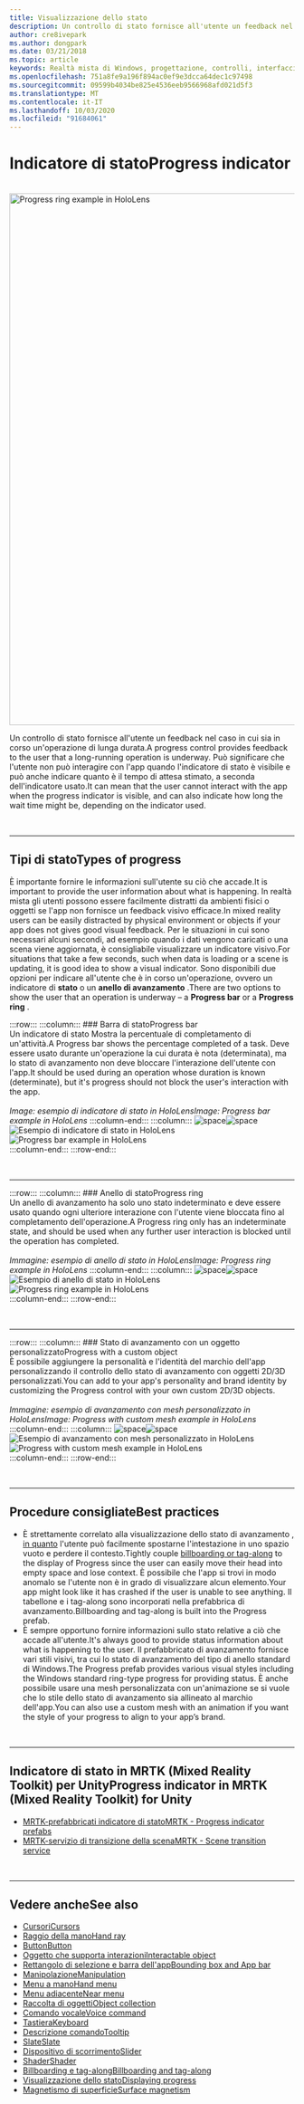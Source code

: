 ```yaml
---
title: Visualizzazione dello stato
description: Un controllo di stato fornisce all'utente un feedback nel caso in cui sia in corso un'operazione di lunga durata.
author: cre8ivepark
ms.author: dongpark
ms.date: 03/21/2018
ms.topic: article
keywords: Realtà mista di Windows, progettazione, controlli, interfaccia utente, UX
ms.openlocfilehash: 751a8fe9a196f894ac0ef9e3dcca64dec1c97498
ms.sourcegitcommit: 09599b4034be825e4536eeb9566968afd021d5f3
ms.translationtype: MT
ms.contentlocale: it-IT
ms.lasthandoff: 10/03/2020
ms.locfileid: "91684061"
---
```

# <a name="progress-indicator"></a><span data-ttu-id="eb144-104">Indicatore di stato</span><span class="sxs-lookup"><span data-stu-id="eb144-104">Progress indicator</span></span>

<br>

<img src="images/MRTK_ProgressIndicator.gif" alt="Progress ring example in HoloLens" width="940px">

<span data-ttu-id="eb144-105">Un controllo di stato fornisce all'utente un feedback nel caso in cui sia in corso un'operazione di lunga durata.</span><span class="sxs-lookup"><span data-stu-id="eb144-105">A progress control provides feedback to the user that a long-running operation is underway.</span></span> <span data-ttu-id="eb144-106">Può significare che l'utente non può interagire con l'app quando l'indicatore di stato è visibile e può anche indicare quanto è il tempo di attesa stimato, a seconda dell'indicatore usato.</span><span class="sxs-lookup"><span data-stu-id="eb144-106">It can mean that the user cannot interact with the app when the progress indicator is visible, and can also indicate how long the wait time might be, depending on the indicator used.</span></span>

<br>

---

## <a name="types-of-progress"></a><span data-ttu-id="eb144-107">Tipi di stato</span><span class="sxs-lookup"><span data-stu-id="eb144-107">Types of progress</span></span>

<span data-ttu-id="eb144-108">È importante fornire le informazioni sull'utente su ciò che accade.</span><span class="sxs-lookup"><span data-stu-id="eb144-108">It is important to provide the user information about what is happening.</span></span> <span data-ttu-id="eb144-109">In realtà mista gli utenti possono essere facilmente distratti da ambienti fisici o oggetti se l'app non fornisce un feedback visivo efficace.</span><span class="sxs-lookup"><span data-stu-id="eb144-109">In mixed reality users can be easily distracted by physical environment or objects if your app does not gives good visual feedback.</span></span> <span data-ttu-id="eb144-110">Per le situazioni in cui sono necessari alcuni secondi, ad esempio quando i dati vengono caricati o una scena viene aggiornata, è consigliabile visualizzare un indicatore visivo.</span><span class="sxs-lookup"><span data-stu-id="eb144-110">For situations that take a few seconds, such when data is loading or a scene is updating, it is good idea to show a visual indicator.</span></span> <span data-ttu-id="eb144-111">Sono disponibili due opzioni per indicare all'utente che è in corso un'operazione, ovvero un indicatore di **stato** o un **anello di avanzamento** .</span><span class="sxs-lookup"><span data-stu-id="eb144-111">There are two options to show the user that an operation is underway – a **Progress bar** or a **Progress ring** .</span></span>

:::row:::
    :::column:::
        ### <a name="progress-barbr"></a><span data-ttu-id="eb144-112">Barra di stato</span><span class="sxs-lookup"><span data-stu-id="eb144-112">Progress bar</span></span><br>
        <span data-ttu-id="eb144-113">Un indicatore di stato Mostra la percentuale di completamento di un'attività.</span><span class="sxs-lookup"><span data-stu-id="eb144-113">A Progress bar shows the percentage completed of a task.</span></span> <span data-ttu-id="eb144-114">Deve essere usato durante un'operazione la cui durata è nota (determinata), ma lo stato di avanzamento non deve bloccare l'interazione dell'utente con l'app.</span><span class="sxs-lookup"><span data-stu-id="eb144-114">It should be used during an operation whose duration is known (determinate), but it's progress should not block the user's interaction with the app.</span></span><br>
        <br>
        <span data-ttu-id="eb144-115">*Image: esempio di indicatore di stato in HoloLens*</span><span class="sxs-lookup"><span data-stu-id="eb144-115">*Image: Progress bar example in HoloLens*</span></span>
    :::column-end:::
        :::column:::
        <span data-ttu-id="eb144-116">![space](images/spacer-20x582.png)</span><span class="sxs-lookup"><span data-stu-id="eb144-116">![space](images/spacer-20x582.png)</span></span><br>
       <span data-ttu-id="eb144-117">![Esempio di indicatore di stato in HoloLens](images/640px-progressbar.jpg)</span><span class="sxs-lookup"><span data-stu-id="eb144-117">![Progress bar example in HoloLens](images/640px-progressbar.jpg)</span></span><br>
    :::column-end:::
:::row-end:::

<br>

---

:::row:::
    :::column:::
        ### <a name="progress-ringbr"></a><span data-ttu-id="eb144-118">Anello di stato</span><span class="sxs-lookup"><span data-stu-id="eb144-118">Progress ring</span></span><br>
        <span data-ttu-id="eb144-119">Un anello di avanzamento ha solo uno stato indeterminato e deve essere usato quando ogni ulteriore interazione con l'utente viene bloccata fino al completamento dell'operazione.</span><span class="sxs-lookup"><span data-stu-id="eb144-119">A Progress ring only has an indeterminate state, and should be used when any further user interaction is blocked until the operation has completed.</span></span><br>
        <br>
        <span data-ttu-id="eb144-120">*Immagine: esempio di anello di stato in HoloLens*</span><span class="sxs-lookup"><span data-stu-id="eb144-120">*Image: Progress ring example in HoloLens*</span></span>
    :::column-end:::
        :::column:::
        <span data-ttu-id="eb144-121">![space](images/spacer-20x582.png)</span><span class="sxs-lookup"><span data-stu-id="eb144-121">![space](images/spacer-20x582.png)</span></span><br>
       <span data-ttu-id="eb144-122">![Esempio di anello di stato in HoloLens](images/640px-progressring.jpg)</span><span class="sxs-lookup"><span data-stu-id="eb144-122">![Progress ring example in HoloLens](images/640px-progressring.jpg)</span></span><br>
    :::column-end:::
:::row-end:::

<br>

---

:::row:::
    :::column:::
        ### <a name="progress-with-a-custom-objectbr"></a><span data-ttu-id="eb144-123">Stato di avanzamento con un oggetto personalizzato</span><span class="sxs-lookup"><span data-stu-id="eb144-123">Progress with a custom object</span></span><br>
        <span data-ttu-id="eb144-124">È possibile aggiungere la personalità e l'identità del marchio dell'app personalizzando il controllo dello stato di avanzamento con oggetti 2D/3D personalizzati.</span><span class="sxs-lookup"><span data-stu-id="eb144-124">You can add to your app's personality and brand identity by customizing the Progress control with your own custom 2D/3D objects.</span></span><br>
        <br>
        <span data-ttu-id="eb144-125">*Immagine: esempio di avanzamento con mesh personalizzato in HoloLens*</span><span class="sxs-lookup"><span data-stu-id="eb144-125">*Image: Progress with custom mesh example in HoloLens*</span></span>
    :::column-end:::
        :::column:::
        <span data-ttu-id="eb144-126">![space](images/spacer-20x582.png)</span><span class="sxs-lookup"><span data-stu-id="eb144-126">![space](images/spacer-20x582.png)</span></span><br>
       <span data-ttu-id="eb144-127">![Esempio di avanzamento con mesh personalizzato in HoloLens](images/640px-progresscustom.jpg)</span><span class="sxs-lookup"><span data-stu-id="eb144-127">![Progress with custom mesh example in HoloLens](images/640px-progresscustom.jpg)</span></span><br>
    :::column-end:::
:::row-end:::

<br>

---

## <a name="best-practices"></a><span data-ttu-id="eb144-128">Procedure consigliate</span><span class="sxs-lookup"><span data-stu-id="eb144-128">Best practices</span></span>
* <span data-ttu-id="eb144-129">È strettamente correlato alla visualizzazione dello stato di avanzamento [, in quanto](billboarding-and-tag-along.md) l'utente può facilmente spostarne l'intestazione in uno spazio vuoto e perdere il contesto.</span><span class="sxs-lookup"><span data-stu-id="eb144-129">Tightly couple [billboarding or tag-along](billboarding-and-tag-along.md) to the display of Progress since the user can easily move their head into empty space and lose context.</span></span> <span data-ttu-id="eb144-130">È possibile che l'app si trovi in modo anomalo se l'utente non è in grado di visualizzare alcun elemento.</span><span class="sxs-lookup"><span data-stu-id="eb144-130">Your app might look like it has crashed if the user is unable to see anything.</span></span> <span data-ttu-id="eb144-131">Il tabellone e i tag-along sono incorporati nella prefabbrica di avanzamento.</span><span class="sxs-lookup"><span data-stu-id="eb144-131">Billboarding and tag-along is built into the Progress prefab.</span></span>
* <span data-ttu-id="eb144-132">È sempre opportuno fornire informazioni sullo stato relative a ciò che accade all'utente.</span><span class="sxs-lookup"><span data-stu-id="eb144-132">It's always good to provide status information about what is happening to the user.</span></span> <span data-ttu-id="eb144-133">Il prefabbricato di avanzamento fornisce vari stili visivi, tra cui lo stato di avanzamento del tipo di anello standard di Windows.</span><span class="sxs-lookup"><span data-stu-id="eb144-133">The Progress prefab provides various visual styles including the Windows standard ring-type progress for providing status.</span></span> <span data-ttu-id="eb144-134">È anche possibile usare una mesh personalizzata con un'animazione se si vuole che lo stile dello stato di avanzamento sia allineato al marchio dell'app.</span><span class="sxs-lookup"><span data-stu-id="eb144-134">You can also use a custom mesh with an animation if you want the style of your progress to align to your app’s brand.</span></span>

<br>

---

## <a name="progress-indicator-in-mrtk-mixed-reality-toolkit-for-unity"></a><span data-ttu-id="eb144-135">Indicatore di stato in MRTK (Mixed Reality Toolkit) per Unity</span><span class="sxs-lookup"><span data-stu-id="eb144-135">Progress indicator in MRTK (Mixed Reality Toolkit) for Unity</span></span>

* [<span data-ttu-id="eb144-136">MRTK-prefabbricati indicatore di stato</span><span class="sxs-lookup"><span data-stu-id="eb144-136">MRTK - Progress indicator prefabs</span></span>](https://github.com/microsoft/MixedRealityToolkit-Unity/tree/mrtk_release/Assets/MixedRealityToolkit.SDK/Features/UX/Prefabs/ProgressIndicators)
* [<span data-ttu-id="eb144-137">MRTK-servizio di transizione della scena</span><span class="sxs-lookup"><span data-stu-id="eb144-137">MRTK - Scene transition service</span></span>](https://microsoft.github.io/MixedRealityToolkit-Unity/Documentation/Extensions/SceneTransitionService/SceneTransitionServiceOverview.html)


<br>

---

## <a name="see-also"></a><span data-ttu-id="eb144-138">Vedere anche</span><span class="sxs-lookup"><span data-stu-id="eb144-138">See also</span></span>

* [<span data-ttu-id="eb144-139">Cursori</span><span class="sxs-lookup"><span data-stu-id="eb144-139">Cursors</span></span>](cursors.md)
* [<span data-ttu-id="eb144-140">Raggio della mano</span><span class="sxs-lookup"><span data-stu-id="eb144-140">Hand ray</span></span>](point-and-commit.md)
* [<span data-ttu-id="eb144-141">Button</span><span class="sxs-lookup"><span data-stu-id="eb144-141">Button</span></span>](button.md)
* [<span data-ttu-id="eb144-142">Oggetto che supporta interazioni</span><span class="sxs-lookup"><span data-stu-id="eb144-142">Interactable object</span></span>](interactable-object.md)
* [<span data-ttu-id="eb144-143">Rettangolo di selezione e barra dell'app</span><span class="sxs-lookup"><span data-stu-id="eb144-143">Bounding box and App bar</span></span>](app-bar-and-bounding-box.md)
* [<span data-ttu-id="eb144-144">Manipolazione</span><span class="sxs-lookup"><span data-stu-id="eb144-144">Manipulation</span></span>](direct-manipulation.md)
* [<span data-ttu-id="eb144-145">Menu a mano</span><span class="sxs-lookup"><span data-stu-id="eb144-145">Hand menu</span></span>](hand-menu.md)
* [<span data-ttu-id="eb144-146">Menu adiacente</span><span class="sxs-lookup"><span data-stu-id="eb144-146">Near menu</span></span>](near-menu.md)
* [<span data-ttu-id="eb144-147">Raccolta di oggetti</span><span class="sxs-lookup"><span data-stu-id="eb144-147">Object collection</span></span>](object-collection.md)
* [<span data-ttu-id="eb144-148">Comando vocale</span><span class="sxs-lookup"><span data-stu-id="eb144-148">Voice command</span></span>](voice-input.md)
* [<span data-ttu-id="eb144-149">Tastiera</span><span class="sxs-lookup"><span data-stu-id="eb144-149">Keyboard</span></span>](keyboard.md)
* [<span data-ttu-id="eb144-150">Descrizione comando</span><span class="sxs-lookup"><span data-stu-id="eb144-150">Tooltip</span></span>](tooltip.md)
* [<span data-ttu-id="eb144-151">Slate</span><span class="sxs-lookup"><span data-stu-id="eb144-151">Slate</span></span>](slate.md)
* [<span data-ttu-id="eb144-152">Dispositivo di scorrimento</span><span class="sxs-lookup"><span data-stu-id="eb144-152">Slider</span></span>](slider.md)
* [<span data-ttu-id="eb144-153">Shader</span><span class="sxs-lookup"><span data-stu-id="eb144-153">Shader</span></span>](shader.md)
* [<span data-ttu-id="eb144-154">Billboarding e tag-along</span><span class="sxs-lookup"><span data-stu-id="eb144-154">Billboarding and tag-along</span></span>](billboarding-and-tag-along.md)
* [<span data-ttu-id="eb144-155">Visualizzazione dello stato</span><span class="sxs-lookup"><span data-stu-id="eb144-155">Displaying progress</span></span>](progress.md)
* [<span data-ttu-id="eb144-156">Magnetismo di superficie</span><span class="sxs-lookup"><span data-stu-id="eb144-156">Surface magnetism</span></span>](surface-magnetism.md)

